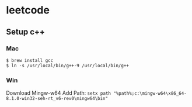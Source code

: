 # leetcode


## Setup c++
### Mac
```
$ brew install gcc
$ ln -s /usr/local/bin/g++-9 /usr/local/bin/g++
```

### Win
Download Mingw-w64
Add Path: `setx path "%path%;c:\mingw-w64\x86_64-8.1.0-win32-seh-rt_v6-rev0\mingw64\bin"`